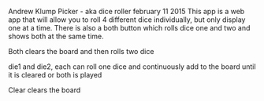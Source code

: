 Andrew Klump
Picker - aka dice roller
february 11 2015
This app is a web app that will allow you to roll 4 different dice individually, but only display one at a time. There is also a both button which rolls dice one and two and shows both at the same time.


Both clears the board and then rolls two dice

die1 and die2, each can roll one dice and continuously add to the board until it is cleared or both is played


Clear clears the board
